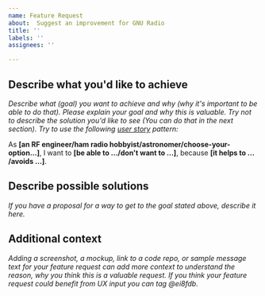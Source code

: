 ```yaml
---
name: Feature Request
about:  Suggest an improvement for GNU Radio
title: ''
labels: ''
assignees: ''

---
```


## Describe what you'd like to achieve
*Describe what (goal) you want to achieve and why (why it's important to be able to do that). Please explain your goal and why this is valuable. Try _not_ to describe the solution you'd like to see (You can do that in the next section). Try to use the following [user story](https://en.wikipedia.org/wiki/User_story) pattern:*

As **[an RF engineer/ham radio hobbyist/astronomer/choose-your-option...]**, I want to **[be able to .../don't want to ...]**, because **[it helps to ... /avoids ...]**.

## Describe possible solutions
*If you have a proposal for a way to get to the goal stated above, describe it here.*

## Additional context
*Adding a screenshot, a mockup, link to a code repo, or sample message text for your feature request can add more context to understand the reason, why you think this is a valuable request. If you think your feature request could benefit from UX input you can tag @ei8fdb.*
